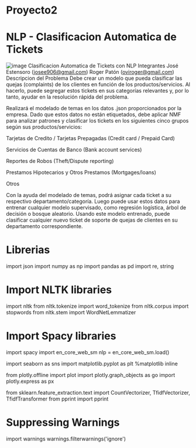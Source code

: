 # Proyecto2
# NLP - Clasificacion Automatica de Tickets

![image](https://user-images.githubusercontent.com/15108160/221388554-527a635e-a4d4-4d3a-a821-520b6dbaf149.png)
 Clasificacion Automatica de Tickets con NLP
Integrantes
José Estensoro (josee906@gmail.com)
Roger Patón (oviroger@gmail.com)
Descripcion del Problema
Debe crear un modelo que pueda clasificar las quejas (complaints) de los clientes en función de los productos/servicios. Al hacerlo, puede segregar estos tickets en sus categorías relevantes y, por lo tanto, ayudar en la resolución rápida del problema.

Realizará el modelado de temas en los datos .json proporcionados por la empresa. Dado que estos datos no están etiquetados, debe aplicar NMF para analizar patrones y clasificar los tickets en los siguientes cinco grupos según sus productos/servicios:

Tarjetas de Credito / Tarjetas Prepagadas (Credit card / Prepaid Card)

Servicios de Cuentas de Banco (Bank account services)

Reportes de Robos (Theft/Dispute reporting)

Prestamos Hipotecarios y Otros Prestamos (Mortgages/loans)

Otros

Con la ayuda del modelado de temas, podrá asignar cada ticket a su respectivo departamento/categoría. Luego puede usar estos datos para entrenar cualquier modelo supervisado, como regresión logística, árbol de decisión o bosque aleatorio. Usando este modelo entrenado, puede clasificar cualquier nuevo ticket de soporte de quejas de clientes en su departamento correspondiente.


# Librerias 
import json
import numpy as np
import pandas as pd
import re, string

# Import NLTK libraries
import nltk
from nltk.tokenize import word_tokenize
from nltk.corpus import stopwords
from nltk.stem import WordNetLemmatizer

# Import Spacy libraries
import spacy
import en_core_web_sm
nlp = en_core_web_sm.load()

import seaborn as sns
import matplotlib.pyplot as plt
%matplotlib inline

from plotly.offline import plot
import plotly.graph_objects as go
import plotly.express as px

from sklearn.feature_extraction.text import CountVectorizer, TfidfVectorizer, TfidfTransformer
from pprint import pprint

# Suppressing Warnings
import warnings
warnings.filterwarnings('ignore')
